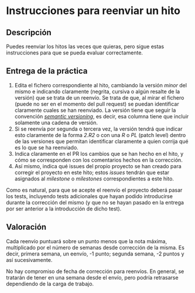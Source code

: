 Instrucciones para reenviar un hito
=====================================

Descripción
-----------------

Puedes reenviar los hitos las veces que quieras, pero sigue estas instrucciones para que se pueda evaluar correctamente.


Entrega de la práctica
--------------------------------

1. Edita el fichero correspondiente al hito, cambiando la versión
   *minor* del mismo e indicando claramente (negrita, cursiva o algún
   resalte de la versión) que se trata de un reenvío. Se trata de que, al mirar el
   fichero (puede no ser en el momento del pull request) se puedan
   identificar claramente cuales se han reenviado. La versión tiene
   que seguir la
   convención [*semantic versioning*](https://semver.org/), es decir,
   esa columna tiene que incluir solamente una cadena de versión.
2. Si se reenvía por segunda o tercera vez, la versión tendrá que
   indicar esto claramente de la forma *2.R2* o con una *R* o *PL*
   (patch level) dentro de las versiones que permitan identificar
   claramente a quien corrija qué es lo que se ha reenviado.
2. Indica claramente en el PR los cambios que se han hecho en el hito, y cómo se corresponden con los comentarios hechos en la corrección.
3. Así mismo, indica qué issues del propio proyecto se han creado para
   corregir el proyecto en este hito; estos *issues* tendrán que estar
   asignados al *milestone* o *milestones* correspondientes a este
   hito. 

Como es natural, para que se acepte el reenvío el proyecto deberá
pasar los tests, incluyendo tests adicionales que hayan podido
introducirse durante la corrección del mismo (y que no se hayan pasado
en la entrega por ser anterior a la introducción de dicho test).

Valoración
--------------

Cada reenvío puntuará sobre un punto menos que la nota máxima,
multiplicado por el número de semanas desde corrección de la misma. Es
decir, primera semana, un eenvío, -1 punto; segunda semana, -2 puntos
y así sucesivamente.

No hay compromiso de fecha de corrección para reenvíos. En general, se
tratarán de tener en una semana desde el envío, pero podría retrasarse
dependiendo de la carga de trabajo. 
